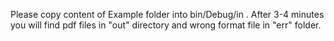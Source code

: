 Please copy content of Example folder into bin/Debug/in .
After 3-4 minutes you will find pdf files in "out" directory and wrong format file in "err" folder.